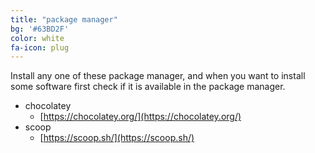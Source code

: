 ```yaml
---
title: "package manager"
bg: '#63BD2F'
color: white
fa-icon: plug
---
```



Install any one of these package manager, and when you
want to install some software first check if it is available
in the package manager.

- chocolatey
  - [https://chocolatey.org/](https://chocolatey.org/)
- scoop
  - [https://scoop.sh/](https://scoop.sh/)